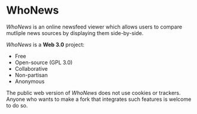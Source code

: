 # WhoNews

*WhoNews* is an online newsfeed viewer which allows users to compare mutliple news sources by displaying them side-by-side.


*WhoNews* is a **Web 3.0** project:

  - Free
  - Open-source (GPL 3.0)
  - Collaborative
  - Non-partisan
  - Anonymous

The public web version of *WhoNews* does not use cookies or trackers. 
Anyone who wants to make a fork that integrates such features is welcome to do so.